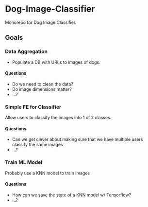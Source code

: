 # Dog-Image-Classifier
Monorepo for Dog Image Classifier.

## Goals
### Data Aggregation
* Populate a DB with URLs to images of dogs.

#### Questions
* Do we need to clean the data?
* Do image dimensions matter?
* ...?

### Simple FE for Classifier
Allow users to classify the images into 1 of 2 classes.

#### Questions
* Can we get clever about making sure that we have multiple users classify the same images
* ...?

### Train ML Model
Probably use a KNN model to train images

#### Questions
* How can we save the state of a KNN model w/ Tensorflow?
* ...?

